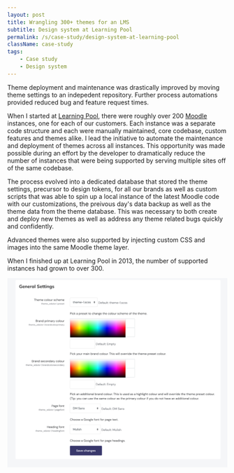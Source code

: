 ```yaml
---
layout: post
title: Wrangling 300+ themes for an LMS
subtitle: Design system at Learning Pool
permalink: /s/case-study/design-system-at-learning-pool
className: case-study
tags:
    - Case study
    - Design system
---
```


Theme deployment and maintenance was drastically improved by moving theme settings to an indepedent repository. Further process automations provided reduced bug and feature request times.

When I started at [Learning Pool](https://learningpool.com), there were roughly over 200 [Moodle](https://moodle.org/) instances, one for each of our customers. Each instance was a separate code structure and each were manually maintained, core codebase, custom features and themes alike. I lead the initiative to automate the maintenance and deployment of themes across all instances. This opportunity was made possible during an effort by the developer to dramatically reduce the number of instances that were being supported by serving multiple sites off of the same codebase.

The process evolved into a dedicated database that stored the theme settings, precursor to design tokens, for all our brands as well as custom scripts that was able to spin up a local instance of the latest Moodle code with our customizations, the preivous day's data backup as well as the theme data from the theme database. This was necessary to both create and deploy new themes as well as address any theme related bugs quickly and confidently.

Advanced themes were also supported by injecting custom CSS and images into the same Moodle theme layer.

When I finished up at Learning Pool in 2013, the number of supported instances had grown to over 300.

![Moodle themes settings page](/assets/case-study/moodle-theme-settings-general.png)
